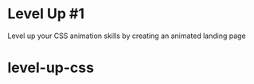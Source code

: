 # Level Up #1

Level up your CSS animation skills by creating an animated landing page
# level-up-css
